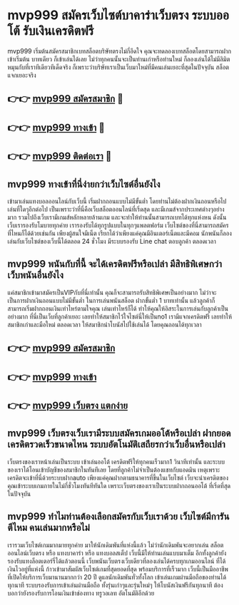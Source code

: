 # mvp999 สมัครเว็บไซต์บาคาร่าเว็บตรง ระบบออโต้ รับเงินเครดิตฟรี

mvp999 เริ่มต้นสมัครสมาชิกเบทสล็อตบริษัทตรงไม่กี่อึดใจ คุณจะทดลองเบทสล็อตโดยสามารถฝากเข้าเริ่มต้น บาทเดียว ก็เข้าเล่นได้เลย ไม่ว่าทุกคนนั้นจะเป็นท่านเก่าหรือท่านใหม่ ก็ลองเล่นได้ไม่มีลิมิต หมุนกับที่เราทีเดียวทีเด็ดจริง ก็เพราะว่าบริษัทเราเป็นเว็บมาใหม่ที่มีคนเล่นเยอะที่สุดในปัจจุบัน สล็อตแจกเยอะจริง

## 👉👉 [mvp999 สมัครสมาชิก](https://bit.ly/3Ckzg5n) 🎰
## 👉👉 [mvp999 ทางเข้า](https://bit.ly/3Ckzg5n) 🎰
## 👉👉 [mvp999 ติดต่อเรา](https://bit.ly/3Ckzg5n) 🎰

## mvp999 ทางเข้าที่นี่ง่ายกว่าเว็บไซต์อื่นยังไง
เข้ามาเล่นแทงบอลออนไลน์กับเว็บนี้ เริ่มฝากถอนแบบไม่มีขั้นต่ำ โดยท่านไม่ต้องฝากเงินถอนหรือไปเล่นที่ใดๆอีกต่อไป เป็นเพราะว่าที่นี่คือเว็บสล็อตออนไลน์ที่เริ่ดสุด และมีเกมส์จากประเทศต่างๆอย่างมาก รวมไปถึงเว็บเรามีเกมส์หลักหลายล้านเกม และจะทำให้ท่านนั้นสามารถเบทได้ทุกแห่งหน ดังนั้นเว็บเรารองรับโมบายทุกค่าย เรารองรับได้ทุกรูปแบบในทุกๆแพลตฟอร์ม เว็บไซต์ของที่นี่สามารถสมัครที่ไหนก็ได้ด้วยเช่นกัน เพียงผู้สนใจมีเน็ต เรียกได้ว่าเพียงแค่คุณมีอินเตอร์เน็ตและมีคอม นักพนันก็ลองเล่นกับเว็บไซต์ของเว็บนี้ได้ตลอด 24 ชั่วโมง มีระบบรองรับ Line chat ตอบลูกค้า ตลอดเวลา

## mvp999 พนันกับที่นี้ จะได้เครดิตฟรีหรือเปล่า มีสิทธิพิเศษกว่าเว็บพนันอื่นยังไง
แค่สมาชิกเข้ามาสมัครเป็นVIPกับที่นี่เท่านั้น คุณก็จะสามารถรับสิทธิพิเศษเป็นอย่างมาก ไม่ว่าจะเป็นการฝากเงินถอนแบบไม่มีขั้นต่ำ ในการเล่นพนันสล็อต ฝากขั้นต่ำ 1 บาทเท่านั้น แล้วลูกค้าก็สามารถเริ่มฝากถอนเงินเท่าไหร่ตามใจคุณ เล่นเท่าไหร่ก็ได้ ทำให้คุณให้อิสระในการเล่นกับลูกค้าเป็นอย่างมาก ที่นี่เป็นเว็บที่ลูกค้าเยอะ เลยทำให้สมาชิกไว้ใจไซต์นี่ให้เป็นno1 เรามีแจกเครดิตฟรี เลยทำให้สมาชิกเก่าและมือใหม่ ตลอดเวลา ให้สมาชิกนำโบนัสไปใช้เล่นได้ โดยคุณถอนได้ทุกเวลา

## 👉👉 [mvp999 สมัครสมาชิก](https://bit.ly/3Ckzg5n)
## 👉👉 [mvp999 ทางเข้า](https://bit.ly/3Ckzg5n)
## 👉👉 [mvp999 เว็บตรง แตกง่าย](https://bit.ly/3Ckzg5n)

## mvp999 เว็บตรงเว็บเรามีระบบสมัครเกมออโต้หรือเปล่า ฝากยอดเครดิตรวดเร็วขนาดไหน ระบบอัตโนมัติเสถียรกว่าเว็บอื่นหรือเปล่า
เว็บตรงของเราหน้าเล่นเป็นระบบ เข้าเล่นออโต้ เครดิตฟรีให้ทุกคนเร็วมาก1 วินาทีเท่านั้น และระบบของเราได้โอนเข้าบัญชีของสมาชิกในทันทีเลย โดยที่ลูกค้าไม่จำเป็นต้องแชทกับแอดมิน เหตุเพราะเครดิตจะเข้าที่นี่ด้วยระบบฝากauto เพียงแค่คุณฝากตามธนาคารที่ขึ้นในเว็บไซต์ เว็บจะนำเครดิตของคุณเข้าระบบเกมภายในไม่กี่ชั่วโมงทันทีทันใด เพราะเว็บตรงของเราเป็นระบบฝากถอนออโต้ ที่เริ่ดที่สุด ในปัจจุบัน

## mvp999 ทำไมท่านต้องเลือกสมัครกับเว็บเราด้วย เว็บไซต์มีการันตีไหม คนเล่นมากหรือไม่
เรารวมเว็บไซต์เกมมากมายทุกค่าย มาให้นักเดิมพันที่แห่งนี้แล้ว ไม่ว่านักเดิมพันจะอยากเล่น สล็อตออนไลน์เว็บตรง หรือ แทงบาคาร่า หรือ แทงบอลสเต็ป เว็บนี้มีให้ท่านเล่นแบบมาเต็ม อีกทั้งลูกค้ายังรองรับแทงล็อตเตอร์รี่ได้แล้วตอนนี้ เว็บพนันเว็บตรงเว็บเดียวที่ลองเล่นได้ครบทุกเกมออนไลน์ ที่ได้เงินไวอยู่ที่แห่งนี้ ก้าวเข้ามาสัมผัสเว็บไซต์เกมที่สุดยอดที่สุด พร้อมบริการที่เร็วมาก เว็บนี้เป็นมืออาชีพ ที่เปิดให้บริการเว็บมานานมากกว่า 20 ปี ดูแลนักเดิมพันทั่วทั้งโลก เข้าเล่นเกมผ่านมือถือของท่านได้ทุกนาที ระบบรองรับการเข้าเล่นผ่านมือถือ ทั้งรุ่นเก่าๆและรุ่นใหม่ๆ ให้โบนัสเงินฟรีกันทุกนาที ต้องบอกว่ายังรองรับการโอนเงินเข้าช่องทาง ทรูวอเลท อัตโนมัติอีกด้วย
